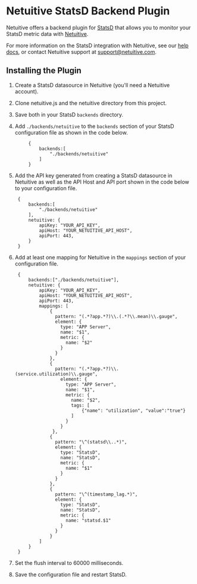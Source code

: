 Netuitive StatsD Backend Plugin
==========================

Netuitive offers a backend plugin for [StatsD](https://github.com/etsy/statsd) that allows you to monitor your StatsD metric data with [Netuitive](https://www.netuitive.com). 

For more information on the StatsD integration with Netuitive, see our [help docs](https://docs.metricly.com/integrations/etsy-statsd/), or contact Netuitive support at [support@netuitive.com](mailto:support@netuitive.com).

Installing the Plugin
----------------------

1. Create a StatsD datasource in Netuitive (you'll need a Netuitive account).

1. Clone netuitive.js and the netuitive directory from this project.

1. Save both in your StatsD `backends` directory.

1. Add `./backends/netuitive` to the `backends` section of your StatsD configuration file as shown in the code below.

            {
                backends:[
                    "./backends/netuitive"
                ]
            }

1. Add the API key generated from creating a StatsD datasource in Netuitive as well as the API Host and API port shown in the code below to your configuration file.

        {
            backends:[
                "./backends/netuitive"
            ],
            netuitive: {
                apiKey: "YOUR_API_KEY",
                apiHost: "YOUR_NETUITIVE_API_HOST",
                apiPort: 443,
            }
        }

1. Add at least one mapping for Netuitive in the `mappings` section of your configuration file.

        {
            backends:["./backends/netuitive"],
            netuitive: {
                apiKey: "YOUR_API_KEY",
                apiHost: "YOUR_NETUITIVE_API_HOST",
                apiPort: 443,
                mappings: [
                    {
                      pattern: "(.*?app.*?)\\.(.*?\\.mean)\\.gauge",
                      element: {
                        type: "APP Server",
                        name: "$1",
                        metric: {
                          name: "$2"
                        }
                      }
                    },
                    {
                      pattern: "(.*?app.*?)\\.(service.utilization)\\.gauge",
                        element: {
                          type: "APP Server",
                          name: "$1",
                          metric: {
                            name: "$2",
                            tags: [
                                {"name": "utilization", "value":"true"}
                            ]
                          }
                        }
                     },
                    {
                      pattern: "\^(statsd\\..*)",
                      element: {
                        type: "StatsD",
                        name: "StatsD",
                        metric: {
                          name: "$1"
                        }
                      }
                    },
                    {
                      pattern: "\^(timestamp_lag.*)",
                      element: {
                        type: "StatsD",
                        name: "StatsD",
                        metric: {
                          name: "statsd.$1"
                        }
                      }
                    }
                ]
            }
        }

1. Set the flush interval to 60000 milliseconds.

1. Save the configuration file and restart StatsD.
